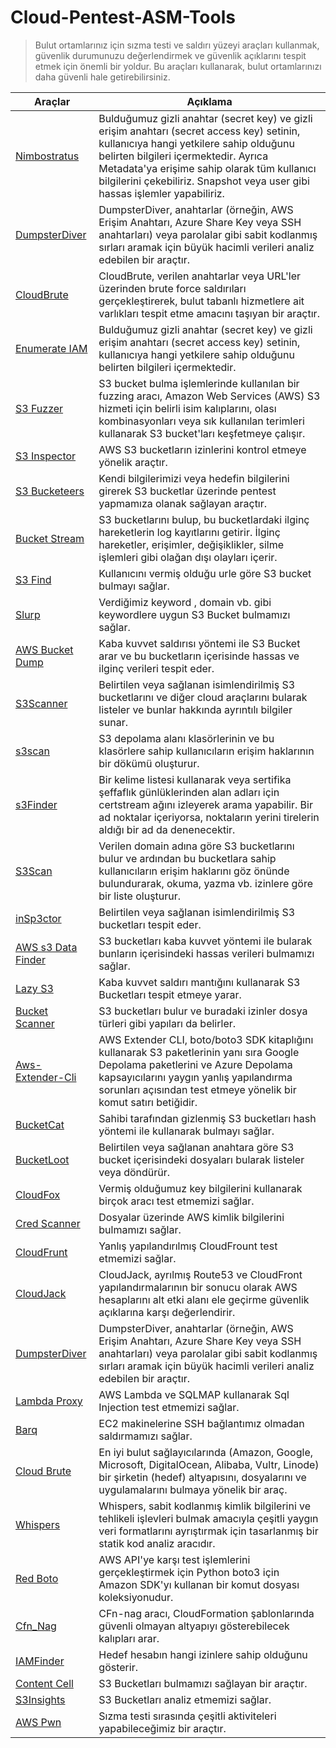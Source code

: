 # Cloud-Pentest-ASM-Tools

> Bulut ortamlarınız için sızma testi ve saldırı yüzeyi araçları kullanmak, güvenlik durumunuzu değerlendirmek ve güvenlik açıklarını tespit etmek için önemli bir yoldur. Bu araçları kullanarak, bulut ortamlarınızı daha güvenli hale getirebilirsiniz.


| Araçlar  | Açıklama |
| ------------- | ------------- |
| [Nimbostratus](https://github.com/andresriancho/nimbostratus)  | Bulduğumuz gizli anahtar (secret key) ve gizli erişim anahtarı (secret access key) setinin, kullanıcıya hangi yetkilere sahip olduğunu belirten bilgileri içermektedir. Ayrıca Metadata'ya erişime sahip olarak tüm kullanıcı bilgilerini çekebiliriz. Snapshot veya user gibi hassas işlemler yapabiliriz. |
| [DumpsterDiver](https://github.com/securing/DumpsterDiver)  | DumpsterDiver, anahtarlar (örneğin, AWS Erişim Anahtarı, Azure Share Key veya SSH anahtarları) veya parolalar gibi sabit kodlanmış sırları aramak için büyük hacimli verileri analiz edebilen bir araçtır. |
| [CloudBrute](https://github.com/0xsha/cloudbrute)  | CloudBrute, verilen anahtarlar veya URL'ler üzerinden brute force saldırıları gerçekleştirerek, bulut tabanlı hizmetlere ait varlıkları tespit etme amacını taşıyan bir araçtır.  |
| [Enumerate IAM](https://github.com/andresriancho/enumerate-iam)  | Bulduğumuz gizli anahtar (secret key) ve gizli erişim anahtarı (secret access key) setinin, kullanıcıya hangi yetkilere sahip olduğunu belirten bilgileri içermektedir.   |
| [S3 Fuzzer](https://github.com/pbnj/s3-fuzzer)  | S3 bucket bulma işlemlerinde kullanılan bir fuzzing aracı, Amazon Web Services (AWS) S3 hizmeti için belirli isim kalıplarını, olası kombinasyonları veya sık kullanılan terimleri kullanarak S3 bucket'ları keşfetmeye çalışır.  |
| [S3 Inspector](https://github.com/clario-tech/s3-inspector)  | AWS S3 bucketların izinlerini kontrol etmeye yönelik araçtır.  |
| [S3 Bucketeers](https://github.com/tomdev/teh_s3_bucketeers)  | Kendi bilgilerimizi veya hedefin bilgilerini girerek S3 bucketlar üzerinde pentest yapmamıza olanak sağlayan araçtır.  |
| [Bucket Stream](https://github.com/eth0izzle/bucket-stream)  | S3 bucketlarını bulup, bu bucketlardaki ilginç hareketlerin log kayıtlarını getirir. İlginç hareketler, erişimler, değişiklikler, silme işlemleri gibi olağan dışı olayları içerir. |
| [S3 Find](https://github.com/aaparmeggiani/s3find)  | Kullanıcını vermiş olduğu urle göre S3 bucket bulmayı sağlar.  |
| [Slurp](https://github.com/random-robbie/slurp)  | Verdiğimiz keyword , domain vb. gibi keywordlere uygun S3 Bucket bulmamızı sağlar.  |
| [AWS Bucket Dump ](https://github.com/jordanpotti/AWSBucketDump) | Kaba kuvvet saldırısı yöntemi ile S3 Bucket arar ve bu bucketların içerisinde hassas ve ilginç verileri tespit eder. |
| [S3Scanner](https://github.com/sa7mon/S3Scanner#quick-start)  | Belirtilen veya sağlanan isimlendirilmiş S3 bucketlarını ve diğer cloud araçlarını bularak listeler ve bunlar hakkında ayrıntılı bilgiler sunar. |
| [s3scan](https://github.com/bear/s3scan)  | S3 depolama alanı klasörlerinin ve bu klasörlere sahip kullanıcıların erişim haklarının bir dökümü oluşturur.  |
| [s3Finder](https://github.com/magisterquis/s3finder)  | Bir kelime listesi kullanarak veya sertifika şeffaflık günlüklerinden alan adları için certstream ağını izleyerek arama yapabilir. Bir ad noktalar içeriyorsa, noktaların yerini tirelerin aldığı bir ad da denenecektir. |
| [S3Scan](https://github.com/abhn/S3Scan)  | Verilen domain adına göre S3 bucketlarını bulur ve ardından bu bucketlara sahip kullanıcıların erişim haklarını göz önünde bulundurarak, okuma, yazma vb. izinlere göre bir liste oluşturur.  |
| [inSp3ctor](https://github.com/brianwarehime/inSp3ctor)  | Belirtilen veya sağlanan isimlendirilmiş S3 bucketları tespit eder.  |
| [AWS s3 Data Finder](https://github.com/Ucnt/aws-s3-data-finder)  | S3 bucketları kaba kuvvet yöntemi ile bularak bunların içerisindeki hassas verileri bulmamızı sağlar. |
| [Lazy S3](https://github.com/nahamsec/lazys3)  | Kaba kuvvet saldırı mantığını kullanarak S3 Bucketları tespit etmeye yarar. |
| [Bucket Scanner](https://github.com/securing/BucketScanner)  | S3 bucketları bulur ve buradaki izinler dosya türleri gibi yapıları da belirler.  |
| [Aws-Extender-Cli ](https://github.com/VirtueSecurity/aws-extender-cli) | AWS Extender CLI, boto/boto3 SDK kitaplığını kullanarak S3 paketlerinin yanı sıra Google Depolama paketlerini ve Azure Depolama kapsayıcılarını yaygın yanlış yapılandırma sorunları açısından test etmeye yönelik bir komut satırı betiğidir.  |
| [BucketCat](https://github.com/Atticuss/bucketcat)  | Sahibi tarafından gizlenmiş S3 bucketları hash yöntemi ile kullanarak bulmayı sağlar.  |
| [BucketLoot ](https://github.com/redhuntlabs/BucketLoot) | Belirtilen veya sağlanan anahtara göre S3 bucket içerisindeki dosyaları bularak listeler veya döndürür.  |
| [CloudFox](https://github.com/BishopFox/cloudfox)  | Vermiş olduğumuz key bilgilerini kullanarak birçok aracı test etmemizi sağlar.  |
| [Cred Scanner ](https://github.com/disruptops/cred_scanner) | Dosyalar üzerinde AWS kimlik bilgilerini bulmamızı sağlar.  |
| [CloudFrunt](https://github.com/MindPointGroup/cloudfrunt)  | Yanlış yapılandırılmış CloudFrount test etmemizi sağlar.  |
| [CloudJack](https://github.com/prevade/cloudjack)  | CloudJack, ayrılmış Route53 ve CloudFront yapılandırmalarının bir sonucu olarak AWS hesaplarını alt etki alanı ele geçirme güvenlik açıklarına karşı değerlendirir. |
| [DumpsterDiver](https://github.com/securing/DumpsterDiver)  | DumpsterDiver, anahtarlar (örneğin, AWS Erişim Anahtarı, Azure Share Key veya SSH anahtarları) veya parolalar gibi sabit kodlanmış sırları aramak için büyük hacimli verileri analiz edebilen bir araçtır.   |
| [Lambda Proxy ](https://github.com/puresec/lambda-proxy) | AWS Lambda ve SQLMAP kullanarak Sql Injection test etmemizi sağlar.  |
| [Barq](https://github.com/Voulnet/barq)  | EC2 makinelerine SSH bağlantımız olmadan saldırmamızı sağlar.  |
| [Cloud Brute](https://github.com/0xsha/cloudbrute)  | En iyi bulut sağlayıcılarında (Amazon, Google, Microsoft, DigitalOcean, Alibaba, Vultr, Linode) bir şirketin (hedef) altyapısını, dosyalarını ve uygulamalarını bulmaya yönelik bir araç.  |
| [Whispers](https://github.com/Skyscanner/whispers)  | Whispers, sabit kodlanmış kimlik bilgilerini ve tehlikeli işlevleri bulmak amacıyla çeşitli yaygın veri formatlarını ayrıştırmak için tasarlanmış bir statik kod analiz aracıdır.   |
| [Red Boto](https://github.com/ihamburglar/Redboto)  | AWS API'ye karşı test işlemlerini gerçekleştirmek için Python boto3 için Amazon SDK'yı kullanan bir komut dosyası koleksiyonudur.  |
| [Cfn_Nag](https://github.com/stelligent/cfn_nag)  | CFn-nag aracı, CloudFormation şablonlarında güvenli olmayan altyapıyı gösterebilecek kalıpları arar.   |
| [IAMFinder](https://github.com/prisma-cloud/IAMFinder)  | Hedef hesabın hangi izinlere sahip olduğunu gösterir.  |
| [Content Cell](https://github.com/cr0hn/festin#what-is-festin)  | S3 Bucketları bulmamızı sağlayan bir araçtır.  |
| [S3Insights](https://github.com/kurmiashish/S3Insights)  | S3 Bucketları analiz etmemizi sağlar.  |
| [AWS Pwn](https://github.com/kurmiashish/S3Insights](https://github.com/dagrz/aws_pwn)) | Sızma testi sırasında çeşitli aktiviteleri yapabileceğimiz bir araçtır.  |

